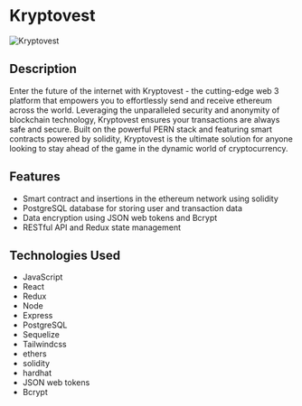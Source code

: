 # Kryptovest

![Kryptovest](./client/public/kryptovest.gif)

## Description

Enter the future of the internet with Kryptovest - the cutting-edge web 3 platform that empowers you to effortlessly send and receive ethereum across the world. Leveraging the unparalleled security and anonymity of blockchain technology, Kryptovest ensures your transactions are always safe and secure. Built on the powerful PERN stack and featuring smart contracts powered by solidity, Kryptovest is the ultimate solution for anyone looking to stay ahead of the game in the dynamic world of cryptocurrency.

## Features

- Smart contract and insertions in the ethereum network using solidity
- PostgreSQL database for storing user and transaction data
- Data encryption using JSON web tokens and Bcrypt
- RESTful API and Redux state management

## Technologies Used

- JavaScript
- React
- Redux
- Node
- Express
- PostgreSQL
- Sequelize
- Tailwindcss
- ethers
- solidity
- hardhat
- JSON web tokens
- Bcrypt
